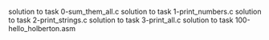 solution to task 0-sum_them_all.c
solution to task 1-print_numbers.c
solution to task 2-print_strings.c
solution to task 3-print_all.c
solution to task 100-hello_holberton.asm
